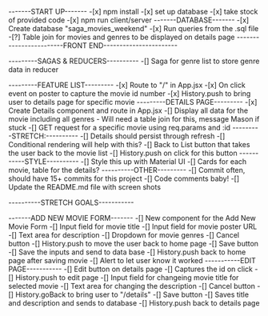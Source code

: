 -------START UP-------
    -[x] npm install
    -[x] set up database
    -[x] take stock of provided code
    -[x] npm run client/server
-------DATABASE-------
    -[x] Create database "saga_movies_weekend"
    -[x] Run queries from the .sql file
    -[?] Table join for movies and genres to be displayed on details page
------------------------FRONT END-----------------------

---------SAGAS & REDUCERS----------
    -[] Saga for genre list to store genre data in reducer

---------FEATURE LIST---------
    -[x] Route to "/" in App.jsx
    -[x] On click event on poster to capture the movie id number
        -[x] History.push to bring user to details page for specific movie
---------DETAILS PAGE---------
    -[x] Create Details component and route in App.jsx
    -[] Display all data for the movie including all genres
        - Will need a table join for this, message Mason if stuck
        -[] GET request for a specific movie using req.params and :id
        ---------STRETCH:----------
            -[] Details should persist through refresh
                -[] Conditional rendering will help with this?
    -[] Back to List button that takes the user back to the movie list
        -[] History.push on click for this button
-----------STYLE----------
    -[] Style this up with Material UI
        -[] Cards for each movie, table for the details?
----------OTHER---------
    -[] Commit often, should have 15+ commits for this project
    -[] Code comments baby!
    -[] Update the README.md file with screen shots


----------STRETCH GOALS-----------

-------ADD NEW MOVIE FORM-------
    -[] New component for the Add New Movie Form
        -[] Input field for movie title
        -[] Input field for movie poster URL
        -[] Text area for description
        -[] Dropdown for movie genres
        -[] Cancel button
            -[] History.push to move the user back to home page
        -[] Save button
            -[] Save the inputs and send to data base
            -[] History.push back to home page after saving movie
            -[] Alert to let user know it worked
-----------EDIT PAGE-----------
    -[] Edit button on details page
        -[] Captures the id on click
        -[] History.push to edit page
    -[] Input field for changeing movie title for selected movie
    -[] Text area for changing the description
    -[] Cancel button
        -[] History.goBack to bring user to "/details"
    -[] Save button
        -[] Saves title and description and sends to database
        -[] History.push back to details page